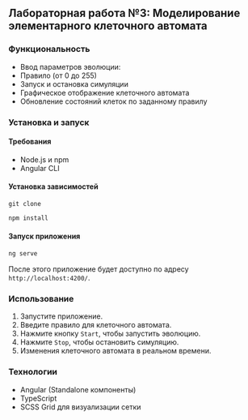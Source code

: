 ## Лабораторная работа №3: Моделирование элементарного клеточного автомата

### Функциональность
- Ввод параметров эволюции:
- Правило (от 0 до 255)
- Запуск и остановка симуляции
- Графическое отображение клеточного автомата
- Обновление состояний клеток по заданному правилу

### Установка и запуск
#### Требования
- Node.js и npm
- Angular CLI

#### Установка зависимостей
```
git clone
```

```sh
npm install
```

#### Запуск приложения
```sh
ng serve
```
После этого приложение будет доступно по адресу `http://localhost:4200/`.

### Использование
1. Запустите приложение.
2. Введите правило для клеточного автомата.
3. Нажмите кнопку `Start`, чтобы запустить эволюцию.
4. Нажмите `Stop`, чтобы остановить симуляцию.
5. Изменения клеточного автомата в реальном времени.

### Технологии
- Angular (Standalone компоненты)
- TypeScript
- SCSS Grid для визуализации сетки



